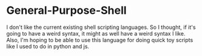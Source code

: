 # General-Purpose-Shell
I don't like the current existing shell scripting languages. So I thought, if it's going to have a weird syntax, it might as well have a weird syntax I like. Also, I'm hoping to be able to use this language for doing quick toy scripts like I used to do in python and js.
